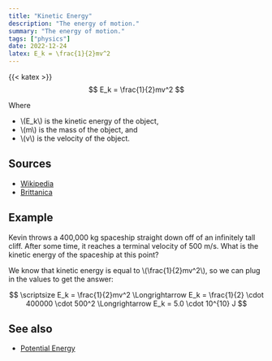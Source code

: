 ```yaml
---
title: "Kinetic Energy"
description: "The energy of motion."
summary: "The energy of motion."
tags: ["physics"]
date: 2022-12-24
latex: E_k = \frac{1}{2}mv^2
---
```


{{< katex >}}
$$ E_k = \frac{1}{2}mv^2 $$

Where
* \\(E_k\\) is the kinetic energy of the object,
* \\(m\\) is the mass of the object, and
* \\(v\\) is the velocity of the object.

## Sources
- [Wikipedia](https://en.wikipedia.org/wiki/Kinetic_energy)
- [Brittanica](https://www.britannica.com/science/kinetic-energy)

## Example
Kevin throws a 400,000 kg spaceship straight down off of an infinitely tall cliff. After some time, it reaches a terminal velocity of 500 m/s. What is the kinetic energy of the spaceship at this point?

We know that kinetic energy is equal to \\(\frac{1}{2}mv^2\\), so we can plug in the values to get the answer:

$$ \scriptsize E_k = \frac{1}{2}mv^2 \Longrightarrow E_k = \frac{1}{2} \cdot 400000 \cdot 500^2 \Longrightarrow E_k = 5.0 \cdot 10^{10} J $$


## See also
- [Potential Energy](/formulas/gravitational-potential-energy/)
